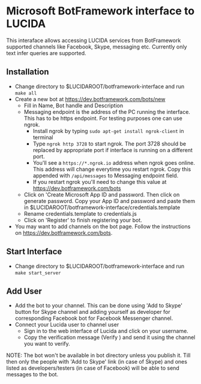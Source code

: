 Microsoft BotFramework interface to LUCIDA
==========================================

This interaface allows accessing LUCIDA services from BotFramework supported channels like Facebook, Skype, messaging etc. Currently only text infer queries are supported.

## Installation
* Change directory to $LUCIDAROOT/botframework-interface and run `make all`
* Create a new bot at https://dev.botframework.com/bots/new
    - Fill in Name, Bot handle and Description
    - Messaging endpoint is the address of the PC running the interface. This has to be https endpoint. For testing purposes one can use ngrok.
        * Install ngrok by typing `sudo apt-get install ngrok-client` in terminal
        * Type `ngrok http 3728` to start ngrok. The port 3728 should be replaced by appropriate port if interface is running on a different port.
        * You'll see a `https://*.ngrok.io` address when ngrok goes online. This address will change everytime you restart ngrok. Copy this appended with `/api/messages` to Messaging endpoint field.
        * If you restart ngrok you'll need to change this value at https://dev.botframework.com/bots
    - Click on 'Create Microsoft App ID and password. Then click on generate password. Copy your App ID and password and paste them in $LUCIDAROOT/botframework-interface/credentials.template
    - Rename credentials.template to credentials.js
    - Click on 'Register' to finish registering your bot.
* You may want to add channels on the bot page. Follow the instructions on https://dev.botframework.com/bots.

## Start Interface
* Change directory to $LUCIDAROOT/botframework-interface and run `make start_server`

## Add User
* Add the bot to your channel. This can be done using 'Add to Skype' button for Skype channel and adding yourself as developer for corresponding Facebook bot for Facebook Messenger channel.
* Connect your Lucida user to channel user
    - Sign in to the web interface of Lucida and click on your username.
    - Copy the verification message (Verify <token>) and send it using the channel you want to verify.

NOTE: The bot won't be available in bot directory unless you publish it. Till then only the people with 'Add to Skype' link (in case of Skype) and ones listed as developers/testers (in case of Facebook) will be able to send messages to the bot.
